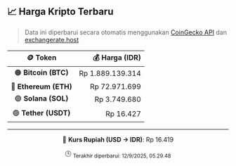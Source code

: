 

<!-- HARGA_KRIPTO -->
## 📈 Harga Kripto Terbaru

> Data ini diperbarui secara otomatis menggunakan [CoinGecko API](https://www.coingecko.com/) dan [exchangerate.host](https://exchangerate.host/)

<div align="center">

| 🪙 Token | 💰 Harga (IDR) |
|:------:|---------------:|
| 🟠 **Bitcoin (BTC)**   | Rp 1.889.139.314 |
| 🔵 **Ethereum (ETH)**  | Rp 72.971.699 |
| 🟣 **Solana (SOL)**    | Rp 3.749.680 |
| 🟢 **Tether (USDT)**   | Rp 16.427 |

---

💱 **Kurs Rupiah (USD → IDR)**: Rp 16.419

🕒 <sub>Terakhir diperbarui: 12/9/2025, 05.29.48</sub>

</div>
<!-- /HARGA_KRIPTO -->